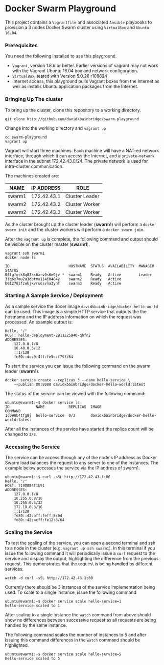# Docker Swarm Playground
This project contains a `Vagrantfile` and associated `Ansible` playbooks
to provision a 3 nodes Docker Swarm cluster using `VirtualBox` and `Ubuntu
16.04`.

### Prerequisites
You need the following installed to use this playground.
- `Vagrant`, version 1.8.6 or better. Earlier versions of vagrant may not work
with the Vagrant Ubuntu 16.04 box and network configuration.
- `VirtualBox`, tested with Version 5.0.26 r108824
- Internet access, this playground pulls Vagrant boxes from the Internet as well
as installs Ubuntu application packages from the Internet.

### Bringing Up The cluster
To bring up the cluster, clone this repository to a working directory.

```
git clone http://github.com/davidkbainbridge/swarm-playground
```

Change into the working directory and `vagrant up`

```
cd swarm-playground
vagrant up
```

Vagrant will start three machines. Each machine will have a NAT-ed network
interface, through which it can access the Internet, and a `private-network`
interface in the subnet 172.42.43.0/24. The private network is used for
intra-cluster communication.

The machines created are:

| NAME | IP ADDRESS | ROLE |
| --- | --- | --- |
| swarm1 | 172.42.43.1 | Cluster Leader |
| swarm2 | 172.42.43.2 | Cluster Worker |
| swarm2 | 172.42.43.3 | Cluster Worker |

As the cluster brought up the cluster leader (**swarm1**) will perform a
`docker swarm init` and the cluster workers will perform a `docker swarm join`.

After the `vagrant up` is complete, the following command and output should be
visible on the cluster master (**swarm1**).

```
vagrant ssh swarm1
docker node ls

ID                           HOSTNAME  STATUS  AVAILABILITY  MANAGER STATUS
05lgfqsk8q83kx6arv0s6m9jv *  swarm1    Ready   Active        Leader
3tq6x7mu2a3dbtmai14j0484y    swarm2    Ready   Active
b012782fzwkjkvru6svna3ynf    swarm3    Ready   Active
```

### Starting A Sample Service / Deployment
As a sample service the docer image `davidkbainbridge/docker-hello-world` can
be used. This image is a simple HTTP service that outputs the the hostname and
the IP address information on which the request was processed. An example
output is:

```
Hello, "/"
HOST: hello-deployment-2911225940-qhfn2
ADDRESSES:
    127.0.0.1/8
    10.40.0.5/12
    ::1/128
    fe80::dcc9:4ff:fe5c:f793/64
```

To start the service you can issue the following command on the swarm leader
(**swarm1**).

```
docker service create --replicas 3 --name hello-service \
    --publish 80:8080 davidkbainbridge/docker-hello-world:latest
```

The status of the service can be viewed with the following command:

```
ubuntu@swarm1:~$ docker service ls
ID            NAME           REPLICAS  IMAGE                                       COMMAND
1c098b4tfg8j  hello-service  0/3       davidkbainbridge/docker-hello-world:latest
```

After all the instances of the service have started the replica count will be
changed to `3/3`.

### Accessing the Service
The service can be access through any of the node's IP address as Docker Swarm
load balances the request to any server to one of the instances. The example
below accesses the service via the IP address of swarm1.

```
ubuntu@swarm1:~$ curl -sSL http://172.42.43.1:80
Hello, "/"
HOST: 7198084f1b91
ADDRESSES:
    127.0.0.1/8
    10.255.0.8/16
    10.255.0.6/32
    172.18.0.3/16
    ::1/128
    fe80::42:aff:feff:8/64
    fe80::42:acff:fe12:3/64
```

### Scaling the Service
To test the scaling of the service, you can open a second terminal and ssh
to a node in the cluster (e.g. `vagrant up ssh swarm1`). In this terminal if you
issue the following command it will periodically issue a `curl` request to
the service and display the output, highlighting the difference from the
previous request. This demonstrates that the request is being handled by
different services.

```
watch -d curl -sSL http://172.42.43.1:80
```

Currently there should be 3 instances of the service implementation being
used. To scale to a single instance, issue the following command:

```
ubuntu@swarm1:~$ docker service scale hello-service=1
hello-service scaled to 1
```

After scaling to a single instance the `watch` command from above should show
no differences between successive request as all requests are being handled by
the same instance.

The following command scales the number of instances to 5 and after issuing
this command differences in the `watch` command should be highlighted.

```
ubuntu@swarm1:~$ docker service scale hello-service=5
hello-service scaled to 5
```
